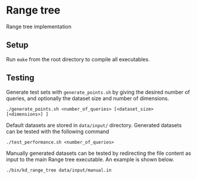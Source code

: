 # Range tree

Range tree implementation

## Setup

Run `make` from the root directory to compile all executables.

## Testing

Generate test sets with `generate_points.sh` by giving the desired number of queries, and optionally the dataset size and number of dimensions.

```
./generate_points.sh <number_of_queries> [<dataset_size> [<dimensions>] ]
```

Default datasets are stored in `data/input/` directory. Generated datasets can be tested with the following command

```
./test_performance.sh <number_of_queries>
```

Manually generated datasets can be tested by redirecting the file content as input to the main Range tree executable. An example is shown below.

```
./bin/kd_range_tree data/input/manual.in
```
